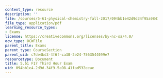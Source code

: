 ```yaml
---
content_type: resource
description: ''
file: /courses/5-61-physical-chemistry-fall-2017/094bb1e42d9d34f95a9841fad532eeae_MIT5_61F17_exam3.pdf
file_type: application/pdf
learning_resource_types:
- Exams
license: https://creativecommons.org/licenses/by-nc-sa/4.0/
ocw_type: OCWFile
parent_title: Exams
parent_type: CourseSection
parent_uid: c7de4bd3-4f6f-ca30-2e24-7563544099e7
resourcetype: Document
title: 5.61 F17 Third Hour Exam
uid: 094bb1e4-2d9d-34f9-5a98-41fad532eeae
---
```

